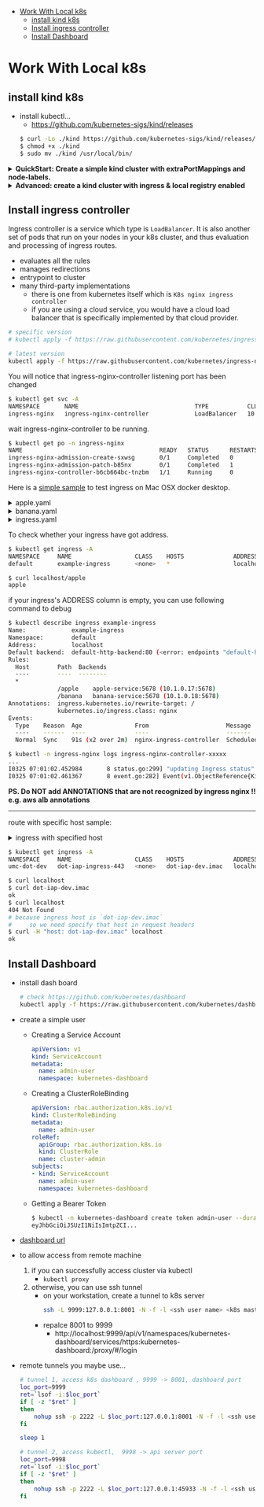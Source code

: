 [](...menustart)

- [Work With Local k8s](#b12bf4d31f18ea1cf240df43682ed0b5)
    - [install kind k8s](#e629a5281ed6903f92a461cc54e08857)
    - [Install ingress controller](#588da1e7cecfc3f40fa3e015ff722499)
    - [Install Dashboard](#5633d2848d737c44ec1d89bc54ccdfa9)

[](...menuend)


<h2 id="b12bf4d31f18ea1cf240df43682ed0b5"></h2>

# Work With Local k8s


<h2 id="e629a5281ed6903f92a461cc54e08857"></h2>

## install kind k8s

- install kubectl...
    - https://github.com/kubernetes-sigs/kind/releases
    ```bash
    $ curl -Lo ./kind https://github.com/kubernetes-sigs/kind/releases/download/v0.14.0/kind-$(uname)-amd64
    $ chmod +x ./kind
    $ sudo mv ./kind /usr/local/bin/


    ```

<details>
<summary>
<b>QuickStart: Create a simple kind cluster with extraPortMappings and node-labels.</b>
</summary>

- create cluster
    - extraPortMappings allow the local host to make requests to the Ingress controller over ports 80/443
    - node-labels only allow the ingress controller to run on a specific node(s) matching the label selector
    ```bash
    cat <<EOF | kind create cluster --name wslk8s  --config=-
    kind: Cluster
    apiVersion: kind.x-k8s.io/v1alpha4
    nodes:
    - role: control-plane
      kubeadmConfigPatches:
      - |
        kind: InitConfiguration
        nodeRegistration:
          kubeletExtraArgs:
            node-labels: "ingress-ready=true"
      extraPortMappings:
      - containerPort: 80
        hostPort: 80
        protocol: TCP
      - containerPort: 443
        hostPort: 443
        protocol: TCP
    EOF
    ```
- test whether it works...
    ```bash
    $ kubectl cluster-info
    Kubernetes control plane is running at https://127.0.0.1:35537
    CoreDNS is running at https://127.0.0.1:35537/api/v1/namespaces/kube-system/services/kube-dns:dns/proxy

    To further debug and diagnose cluster problems, use 'kubectl cluster-info dump'.
    ```

</details>


<details>
<summary>
<b>Advanced: create a kind cluster with ingress & local registry enabled</b>
</summary>

```bash

#!/bin/sh
set -o errexit

# with cluster name:
#   --name wslk8s
# with register name:
#   kind-registry
# with register port:
#   5050
# with ingress enable


# create registry container unless it already exists
reg_name='kind-registry'
reg_host="<TODO: your reg host>"
reg_port='5050'
if [ "$(docker inspect -f '{{.State.Running}}' "${reg_name}" 2>/dev/null || true)" != 'true' ]; then
  docker run \
    -d --restart=always -p "${reg_port}:5000" --name "${reg_name}" \
    registry:2
fi

# create a cluster with the local registry enabled in containerd
cat <<EOF | kind create cluster --name wslk8s  --config=-
kind: Cluster
apiVersion: kind.x-k8s.io/v1alpha4
containerdConfigPatches:
- |-
  [plugins."io.containerd.grpc.v1.cri".registry.mirrors."${reg_host}:${reg_port}"]
    endpoint = ["http://${reg_host}:${reg_port}"]

nodes:
- role: control-plane
  kubeadmConfigPatches:
  - |
    kind: InitConfiguration
    nodeRegistration:
      kubeletExtraArgs:
        node-labels: "ingress-ready=true"
  extraPortMappings:
  - containerPort: 80
    hostPort: 80
    protocol: TCP
  - containerPort: 443
    hostPort: 443
    protocol: TCP

EOF

# connect the registry to the cluster network if not already connected
if [ "$(docker inspect -f='{{json .NetworkSettings.Networks.kind}}' "${reg_name}")" = 'null' ]; then
  docker network connect "kind" "${reg_name}"
fi

# Document the local registry
# https://github.com/kubernetes/enhancements/tree/master/keps/sig-cluster-lifecycle/generic/1755-communicating-a-local-registry
cat <<EOF | kubectl apply -f -
apiVersion: v1
kind: ConfigMap
metadata:
  name: local-registry-hosting
  namespace: kube-public
data:
  localRegistryHosting.v1: |
    host: "${reg_host}:${reg_port}"
    help: "https://kind.sigs.k8s.io/docs/user/local-registry/"
EOF
```

</details>




<h2 id="588da1e7cecfc3f40fa3e015ff722499"></h2>

## Install ingress controller 

Ingress controller is a service which type is `LoadBalancer`. It is also another set of pods that run on your nodes in your k8s cluster, and thus evaluation and processing of ingress routes.

- evaluates all the rules
- manages redirections
- entrypoint to cluster
- many third-party implementations
    - there is one from kubernetes itself which is `K8s nginx ingress controller`
    - if you are using a cloud service, you would have a cloud load balancer that is specifically implemented by that cloud provider.


```bash
# specific version
# kubectl apply -f https://raw.githubusercontent.com/kubernetes/ingress-nginx/controller-v1.1.2/deploy/static/provider/cloud/deploy.yaml

# latest version
kubectl apply -f https://raw.githubusercontent.com/kubernetes/ingress-nginx/main/deploy/static/provider/kind/deploy.yaml

```

You will notice that ingress-nginx-controller listening port has been changed

```bash
$ kubectl get svc -A
NAMESPACE       NAME                                 TYPE           CLUSTER-IP       EXTERNAL-IP   PORT(S)                           AGE
ingress-nginx   ingress-nginx-controller             LoadBalancer   10.108.84.93    localhost     80:31402/TCP,443:32053/TCP   20s
```

wait ingress-nginx-controller to be running.

```bash
$ kubectl get po -n ingress-nginx
NAME                                       READY   STATUS      RESTARTS   AGE
ingress-nginx-admission-create-sxwsg       0/1     Completed   0          51s
ingress-nginx-admission-patch-b85nx        0/1     Completed   1          50s
ingress-nginx-controller-b6cb664bc-tnzbm   1/1     Running     0          51s
```


Here is a [simple sample](http://threelambda.com/2020/07/06/run-ingress-example-on-mac/) to test ingress on Mac OSX docker desktop.


<details>
<summary>
apple.yaml
</summary>

```yaml
kind: Pod
apiVersion: v1
metadata:
  name: apple-app
  labels:
    app: apple
spec:
  containers:
    - name: apple-app
      image: hashicorp/http-echo
      args:
        - "-text=apple"

---

kind: Service
apiVersion: v1
metadata:
  name: apple-service
spec:
  selector:
    app: apple
  ports:
    - port: 5678 # Default port for image
```

</details>


<details>
<summary>
banana.yaml
</summary>

```yaml
kind: Pod
apiVersion: v1
metadata:
  name: banana-app
  labels:
    app: banana
spec:
  containers:
    - name: banana-app
      image: hashicorp/http-echo
      args:
        - "-text=banana"

---

kind: Service
apiVersion: v1
metadata:
  name: banana-service
spec:
  selector:
    app: banana
  ports:
    - port: 5678 # Default port for image
```

</details>


<details>
<summary>
ingress.yaml
</summary>


```yaml
apiVersion: networking.k8s.io/v1
kind: Ingress
metadata:
  name: example-ingress
  annotations:
    nginx.ingress.kubernetes.io/rewrite-target: /
    # kubernetes.io/ingress.class: "nginx"
spec:
  rules:
    - host: 
      http:
        paths:
          - path: /apple
            pathType: Prefix
            backend:
              service:
                name: apple-service
                port:
                  number: 5678
          - path: /banana
            pathType: Prefix
            backend:
              service:
                name: banana-service
                port:
                  number: 5678
```

</details>

To check whether your ingress have got address.

```bash
$ kubectl get ingress -A
NAMESPACE     NAME                  CLASS    HOSTS              ADDRESS     PORTS   AGE
default       example-ingress       <none>   *                  localhost   80      4m17s

$ curl localhost/apple  
apple
```

if your ingress's ADDRESS column is empty, you can use following command to debug

```bash
$ kubectl describe ingress example-ingress
Name:             example-ingress
Namespace:        default
Address:          localhost
Default backend:  default-http-backend:80 (<error: endpoints "default-http-backend" not found>)
Rules:
  Host        Path  Backends
  ----        ----  --------
  *
              /apple    apple-service:5678 (10.1.0.17:5678)
              /banana   banana-service:5678 (10.1.0.18:5678)
Annotations:  ingress.kubernetes.io/rewrite-target: /
              kubernetes.io/ingress.class: nginx
Events:
  Type    Reason  Age               From                      Message
  ----    ------  ----              ----                      -------
  Normal  Sync    91s (x2 over 2m)  nginx-ingress-controller  Scheduled for sync
```

```bash
$ kubectl -n ingress-nginx logs ingress-nginx-controller-xxxxx
...
I0325 07:01:02.452984       8 status.go:299] "updating Ingress status" namespace="default" ingress="example-ingress" currentValue=[] newValue=[{IP: Hostname:localhost Ports:[]}]
I0325 07:01:02.461367       8 event.go:282] Event(v1.ObjectReference{Kind:"Ingress", Namespace:"default", Name:"example-ingress", UID:"e1b49b5e-c5a0-49a0-8e2a-64dd36820261", APIVersion:"networking.k8s.io/v1", ResourceVersion:"296455", FieldPath:""}): type: 'Normal' reason: 'Sync' Scheduled for sync
```


**PS. Do NOT add ANNOTATIONS that are not recognized by ingress nginx !! e.g. aws alb annotations**


---

route with specific host sample:


<details>
<summary>
ingress with specified host
</summary>

```yaml
  apiVersion: networking.k8s.io/v1
  kind: Ingress
  metadata:
    name: {name}-ingress-443
  spec:
    rules:
    - host: dot-iap-dev.imac
      http:
        paths:
          - pathType: Prefix
            path: /
            backend:
              service:
                name: {name}
                port:
                  number: {port}             

```

</details>

```bash
$ kubectl get ingress -A
NAMESPACE     NAME                  CLASS    HOSTS              ADDRESS     PORTS   AGE
umc-dot-dev   dot-iap-ingress-443   <none>   dot-iap-dev.imac   localhost   80      28m

$ curl localhost
$ curl dot-iap-dev.imac
ok
$ curl localhost
404 Not Found
# because ingress host is `dot-iap-dev.imac`
#     so we need specify that host in request headers
$ curl -H "host: dot-iap-dev.imac" localhost
ok
```

<h2 id="5633d2848d737c44ec1d89bc54ccdfa9"></h2>

## Install Dashboard

- install dash board
    ```bash
    # check https://github.com/kubernetes/dashboard
    kubectl apply -f https://raw.githubusercontent.com/kubernetes/dashboard/v2.6.0/aio/deploy/recommended.yaml
    ```
- create a simple user
    - Creating a Service Account
        ```yaml
        apiVersion: v1
        kind: ServiceAccount
        metadata:
          name: admin-user
          namespace: kubernetes-dashboard
        ```
    - Creating a ClusterRoleBinding
        ```yaml
        apiVersion: rbac.authorization.k8s.io/v1
        kind: ClusterRoleBinding
        metadata:
          name: admin-user
        roleRef:
          apiGroup: rbac.authorization.k8s.io
          kind: ClusterRole
          name: cluster-admin
        subjects:
        - kind: ServiceAccount
          name: admin-user
          namespace: kubernetes-dashboard
        ```
    - Getting a Bearer Token
        ```bash
        $ kubectl -n kubernetes-dashboard create token admin-user --duration=10000h
        eyJhbGciOiJSUzI1NiIsImtpZCI...
        ```


- [dashboard url](http://localhost:8001/api/v1/namespaces/kubernetes-dashboard/services/https:kubernetes-dashboard:/proxy/#!/login)


- to allow access from remote machine
    1. if you can successfully access cluster via kubectl
        - `kubectl proxy`
    2. otherwise, you can use ssh tunnel
        - on your workstation, create a tunnel to k8s server
            ```bash
            ssh -L 9999:127.0.0.1:8001 -N -f -l <ssh user name> <k8s master host name or ip>
            ```
        - repalce 8001 to 9999
            - http://localhost:9999/api/v1/namespaces/kubernetes-dashboard/services/https:kubernetes-dashboard:/proxy/#/login

- remote tunnels you maybe use...
    ```bash
    # tunnel 1, access k8s dashboard , 9999 -> 8001, dashboard port
    loc_port=9999
    ret=`lsof -i:$loc_port`
    if [ -z "$ret" ]
    then
        nohup ssh -p 2222 -L $loc_port:127.0.0.1:8001 -N -f -l <ssh user> <ssh host> &> /dev/null
    fi

    sleep 1

    # tunnel 2, access kubectl,  9998 -> api server port
    loc_port=9998
    ret=`lsof -i:$loc_port`
    if [ -z "$ret" ]
    then
        nohup ssh -p 2222 -L $loc_port:127.0.0.1:45933 -N -f -l <ssh user> <ssh host> &> /dev/null
    fi
    ```


